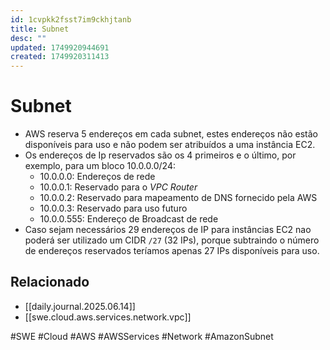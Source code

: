 ```yaml
---
id: 1cvpkk2fsst7im9ckhjtanb
title: Subnet
desc: ""
updated: 1749920944691
created: 1749920311413
---
```


# Subnet

- AWS reserva 5 endereços em cada subnet, estes endereços não estão disponíveis para uso e não podem ser atribuídos a uma instância EC2.
- Os endereços de Ip reservados são os 4 primeiros e o último, por exemplo, para um bloco 10.0.0.0/24:
  - 10.0.0.0: Endereços de rede
  - 10.0.0.1: Reservado para o _VPC Router_
  - 10.0.0.2: Reservado para mapeamento de DNS fornecido pela AWS
  - 10.0.0.3: Reservado para uso futuro
  - 10.0.0.555: Endereço de Broadcast de rede
- Caso sejam necessários 29 endereços de IP para instâncias EC2 nao poderá ser utilizado um CIDR `/27` (32 IPs), porque subtraindo o número de endereços reservados teríamos apenas 27 IPs disponíveis para uso.

## Relacionado

- [[daily.journal.2025.06.14]]
- [[swe.cloud.aws.services.network.vpc]]

#SWE #Cloud #AWS #AWSServices #Network #AmazonSubnet
